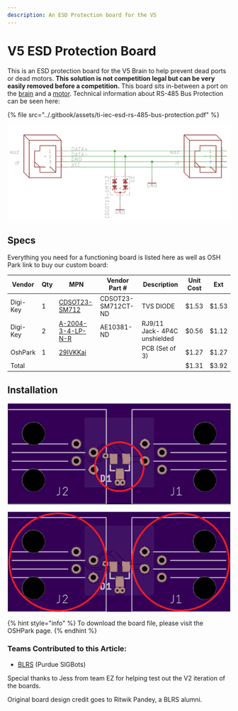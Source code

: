 ```yaml
---
description: An ESD Protection board for the V5
---
```


# V5 ESD Protection Board

This is an ESD protection board for the V5 Brain to help prevent dead ports or dead motors. **This solution is not competition legal but can be very easily removed before a competition.** This board sits in-between a port on the [brain](vex-electronics/vex-v5-brain/) and a [motor](vex-electronics/motors.md). Technical information about RS-485 Bus Protection can be seen here:

{% file src="../.gitbook/assets/ti-iec-esd-rs-485-bus-protection.pdf" %}

![The schematic of the board](../.gitbook/assets/image-2-.png)

## Specs

Everything you need for a functioning board is listed here as well as OSH Park link to buy our custom board:

| Vendor   | Qty | MPN                                                                                                                        | Vendor Part #      | Description                  | Unit Cost | Ext   |
| -------- | --- | -------------------------------------------------------------------------------------------------------------------------- | ------------------ | ---------------------------- | --------- | ----- |
| Digi-Key | 1   | [CDSOT23-SM712](https://www.digikey.com/product-detail/en/bourns-inc/CDSOT23-SM712/CDSOT23-SM712CT-ND/1630607)             | CDSOT23-SM712CT-ND | TVS DIODE                    | $1.53     | $1.53 |
| Digi-Key | 2   | [A-2004-3-4-LP-N-R](https://www.digikey.com/product-detail/en/assmann-wsw-components/A-2004-3-4-LP-N-R/AE10381-ND/2183632) | AE10381-ND         | RJ9/11 Jack- 4P4C unshielded | $0.56     | $1.12 |
| OshPark  | 1   | [29IVKKai](https://oshpark.com/shared\_projects/JWIVZKsD)                                                                  |                    | PCB (Set of 3)               | $1.27     | $1.27 |
| Total    |     |                                                                                                                            |                    |                              | $1.31     | $3.92 |

## Installation

![1. The first step should be to install the TVS Diode, which should be soldered onto the D1 pads.](<../.gitbook/assets/image (37).png>)

![2. The second and final step should be to drop in and solder jacks into the J1 and J2 Section of the board. ](<../.gitbook/assets/image (38).png>)

{% hint style="info" %}
To download the board file, please visit the OSHPark page.
{% endhint %}

### Teams Contributed to this Article:

* [BLRS](https://purduesigbots.com) (Purdue SIGBots)

Special thanks to Jess from team EZ for helping test out the V2 iteration of the boards.

Original board design credit goes to Ritwik Pandey, a BLRS alumni.
